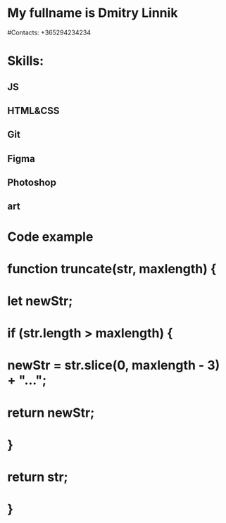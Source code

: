 # My fullname is Dmitry Linnik
#Contacts:
+365294234234
# Skills:
## JS
## HTML&CSS
## Git
## Figma
## Photoshop
## art
# Code example
# function truncate(str, maxlength) {
#  let newStr;
#  if (str.length > maxlength) {
# newStr = str.slice(0, maxlength - 3) + "...";
# return newStr;
#  }
#  return str;
# }
